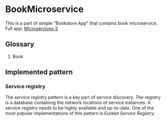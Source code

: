 # BookMicroservice
This is a part of simple "Bookstore App" that contains book microservice. Full app: [Microservices-2](https://github.com/hizmailovich/Microservices-2)

## Glossary
1. Book

## Implemented pattern
### Service registry
The *service registry pattern* is a key part of service discovery. The registry is a database containing the network locations of service instances. A service registry needs to be highly available and up-to-date. One of the most popular implementations of this pattern is *Eureka Service Registry*.
